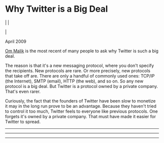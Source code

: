 # Why Twitter is a Big Deal

| | [](index.html)  
  
|   
  
April 2009  
  
[Om Malik](http://gigaom.com/2009/04/03/google-may-buy-twitter-or-not-but-why-is-twitter-so-hot/) is the most recent of many people to ask why Twitter is such a big deal.  
  
The reason is that it's a new messaging protocol, where you don't specify the recipients. New protocols are rare. Or more precisely, new protocols that take off are. There are only a handful of commonly used ones: TCP/IP (the Internet), SMTP (email), HTTP (the web), and so on. So any new protocol is a big deal. But Twitter is a protocol owned by a private company. That's even rarer.  
  
Curiously, the fact that the founders of Twitter have been slow to monetize it may in the long run prove to be an advantage. Because they haven't tried to control it too much, Twitter feels to everyone like previous protocols. One forgets it's owned by a private company. That must have made it easier for Twitter to spread.  
  
  
---  
  
  

* * *  
  
---
